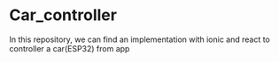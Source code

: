# Car_controller
In this repository, we can find an implementation with ionic and react to controller a car(ESP32) from app
